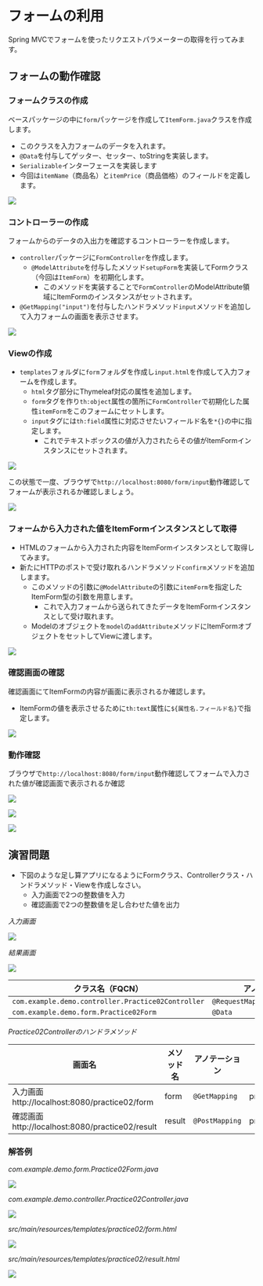 # フォームの利用

Spring MVCでフォームを使ったリクエストパラメーターの取得を行ってみます。

## フォームの動作確認

### フォームクラスの作成

ベースパッケージの中に`form`パッケージを作成して`ItemForm.java`クラスを作成します。

- このクラスを入力フォームのデータを入れます。
- `@Data`を付与してゲッター、セッター、toStringを実装します。
- `Serializable`インターフェースを実装します
- 今回は`itemName`（商品名）と`itemPrice`（商品価格）のフィールドを定義します。

![](img/springmvc-form-03.png)

### コントローラーの作成

フォームからのデータの入出力を確認するコントローラーを作成します。

- `controller`パッケージに`FormController`を作成します。
  - `@ModelAttribute`を付与したメソッド`setupForm`を実装してFormクラス（今回は`ItemForm`）を初期化します。
    - このメソッドを実装することで`FormController`のModelAttribute領域にItemFormのインスタンスがセットされます。
- `@GetMapping("input")`を付与したハンドラメソッド`input`メソッドを追加して入力フォームの画面を表示させます。

![](img/springmvc-form-01.png)

### Viewの作成

- `templates`フォルダに`form`フォルダを作成し`input.html`を作成して入力フォームを作成します。
  - `html`タグ部分にThymeleaf対応の属性を追加します。
  - `form`タグを作り`th:object`属性の箇所に`FormController`で初期化した属性`itemForm`をこのフォームにセットします。
  - `input`タグには`th:field`属性に対応させたいフィールド名を`*{}`の中に指定します。
    - これでテキストボックスの値が入力されたらその値がItemFormインスタンスにセットされます。

![](img/springmvc-form-02.png)

この状態で一度、ブラウザで`http://localhost:8080/form/input`動作確認してフォームが表示されるか確認しましょう。

![](img/springmvc-form-06.png)

### フォームから入力された値をItemFormインスタンスとして取得

- HTMLのフォームから入力された内容をItemFormインスタンスとして取得してみます。
- 新たにHTTPのポストで受け取れるハンドラメソッド`confirm`メソッドを追加しまます。
  - このメソッドの引数に`@ModelAttribute`の引数に`itemForm`を指定したItemForm型の引数を用意します。
    - これで入力フォームから送られてきたデータをItemFormインスタンスとして受け取れます。
  - Modelのオブジェクトを`model`の`addAttribute`メソッドにItemFormオブジェクトをセットしてViewに渡します。

![](img/springmvc-form-04.png)

### 確認画面の確認

確認画面にてItemFormの内容が画面に表示されるか確認します。

- ItemFormの値を表示させるために`th:text`属性に`${属性名.フィールド名}`で指定します。

![](img/springmvc-form-09.png)

### 動作確認

ブラウザで`http://localhost:8080/form/input`動作確認してフォームで入力された値が確認画面で表示されるか確認

![](img/springmvc-form-05.png)

![](img/springmvc-form-07.png)

![](img/springmvc-form-08.png)

## 演習問題

- 下図のような足し算アプリになるようにFormクラス、Controllerクラス・ハンドラメソッド・Viewを作成しなさい。
  - 入力画面で2つの整数値を入力
  - 確認画面で2つの整数値を足し合わせた値を出力

_入力画面_

![](img/springmvc-practice02-01.png)

_結果画面_

![](img/springmvc-practice02-02.png)

|クラス名（FQCN）|アノテーション|
|---|---|
|`com.example.demo.controller.Practice02Controller`|`@RequestMapping("practice02")`
|`com.example.demo.form.Practice02Form`|`@Data`

_Practice02Controllerのハンドラメソッド_

画面名|メソッド名|アノテーション|戻り値
---|---|---|---
入力画面<br>http://localhost:8080/practice02/form|form|`@GetMapping`|practice02/form
確認画面<br>http://localhost:8080/practice02/result|result|`@PostMapping`|practice02/result

### 解答例

_com.example.demo.form.Practice02Form.java_

![](img/springmvc-practice02-a1.png)

_com.example.demo.controller.Practice02Controller.java_

![](img/springmvc-practice02-a2.png)

_src/main/resources/templates/practice02/form.html_

![](img/springmvc-practice02-a3.png)

_src/main/resources/templates/practice02/result.html_

![](img/springmvc-practice02-a4.png)
